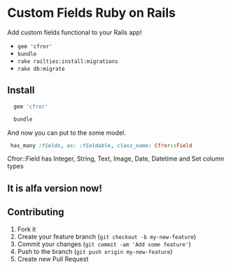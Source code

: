 # Custom Fields Ruby on Rails

Add custom fields functional to your Rails app!

  - `gem 'cfror'`
  - `bundle`
  - `rake railties:install:migrations`
  - `rake db:migrate`

## Install

```ruby
  gem 'cfror'
```

```ruby
  bundle
```
And now you can put to the some model.

```ruby
 has_many :fields, as: :fieldable, class_name: Cfror::Field
```
Cfror::Field has Integer, String, Text, Image, Date, Datetime and Set column types

## It is alfa version now!

## Contributing

1. Fork it
2. Create your feature branch (`git checkout -b my-new-feature`)
3. Commit your changes (`git commit -am 'Add some feature'`)
4. Push to the branch (`git push origin my-new-feature`)
5. Create new Pull Request
